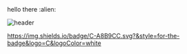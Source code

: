 

<!--
**josooa/josooa** is a ✨ _special_ ✨ repository because its `README.md` (this file) appears on your GitHub profile.

Here are some ideas to get you started:

- 🔭 I’m currently working on ...
- 🌱 I’m currently learning ...
- 👯 I’m looking to collaborate on ...
- 🤔 I’m looking for help with ...
- 💬 Ask me about ...
- 📫 How to reach me: ...
- 😄 Pronouns: ...
- ⚡ Fun fact: ...
-->hello there :alien:

![header](https://capsule-render.vercel.app/api?type=venom&color=auto&height=300&section=header&text=JOSOOA&fontSize=90)

https://img.shields.io/badge/C-A8B9CC.svg?&style=for-the-badge&logo=C&logoColor=white
